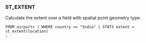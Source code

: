 <!--
This is generated by ESQL's AbstractFunctionTestCase. Do no edit it. See ../README.md for how to regenerate it.
-->

### ST_EXTENT
Calculate the extent over a field with spatial point geometry type.

```
FROM airports | WHERE country == "India" | STATS extent = st_extent(location)
;
```
